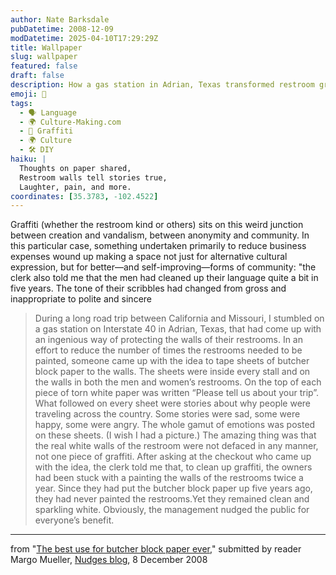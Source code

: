 ```yaml
---
author: Nate Barksdale
pubDatetime: 2008-12-09
modDatetime: 2025-04-10T17:29:29Z
title: Wallpaper
slug: wallpaper
featured: false
draft: false
description: How a gas station in Adrian, Texas transformed restroom graffiti into a positive and creative community expression.
emoji: 📝
tags:
  - 🗣️ Language
  - 🌍 Culture-Making.com
  - 🎨 Graffiti
  - 🌍 Culture
  - 🛠️ DIY
haiku: |
  Thoughts on paper shared,  
  Restroom walls tell stories true,  
  Laughter, pain, and more.
coordinates: [35.3783, -102.4522]
---
```


Graffiti (whether the restroom kind or others) sits on this weird junction between creation and vandalism, between anonymity and community. In this particular case, something undertaken primarily to reduce business expenses wound up making a space not just for alternative cultural expression, but for better—and self-improving—forms of community: "the clerk also told me that the men had cleaned up their language quite a bit in five years. The tone of their scribbles had changed from gross and inappropriate to polite and sincere

> During a long road trip between California and Missouri, I stumbled on a gas station on Interstate 40 in Adrian, Texas, that had come up with an ingenious way of protecting the walls of their restrooms. In an effort to reduce the number of times the restrooms needed to be painted, someone came up with the idea to tape sheets of butcher block paper to the walls. The sheets were inside every stall and on the walls in both the men and women’s restrooms. On the top of each piece of torn white paper was written “Please tell us about your trip”. What followed on every sheet were stories about why people were traveling across the country. Some stories were sad, some were happy, some were angry. The whole gamut of emotions was posted on these sheets. (I wish I had a picture.) The amazing thing was that the real white walls of the restroom were not defaced in any manner, not one piece of graffiti. After asking at the checkout who came up with the idea, the clerk told me that, to clean up graffiti, the owners had been stuck with a painting the walls of the restrooms twice a year. Since they had put the butcher block paper up five years ago, they had never painted the restrooms.Yet they remained clean and sparkling white. Obviously, the management nudged the public for everyone’s benefit.

---

from "[The best use for butcher block paper ever](http://nudges.wordpress.com/2008/12/08/the-best-use-for-butcher-block-paper-ever/)," submitted by reader Margo Mueller, [Nudges blog](http://nudges.wordpress.com/2008/12/08/the-best-use-for-butcher-block-paper-ever/), 8 December 2008
